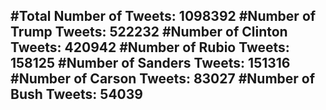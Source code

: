 #Total Number of Tweets: 1098392 
#Number of Trump Tweets: 522232
#Number of Clinton Tweets: 420942
#Number of Rubio Tweets: 158125
#Number of Sanders Tweets: 151316
#Number of Carson Tweets: 83027
#Number of Bush Tweets: 54039
---
